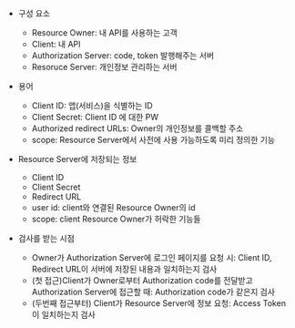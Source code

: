 - 구성 요소
  - Resource Owner: 내 API를 사용하는 고객
  - Client: 내 API
  - Authorization Server: code, token 발행해주는 서버
  - Resoruce Server: 개인정보 관리하는 서버

- 용어
  - Client ID: 앱(서비스)을 식별하는 ID
  - Client Secret: Client ID 에 대한 PW
  - Authorized redirect URLs: Owner의 개인정보를 콜백할 주소
  - scope: Resource Server에서 사전에 사용 가능하도록 미리 정의한 기능

- Resource Server에 저장되는 정보
  - Client ID
  - Client Secret 
  - Redirect URL
  - user id: client와 연결된 Resource Owner의 id
  - scope: client Resource Owner가 허락한 기능들

- 검사를 받는 시점
  - Owner가 Authorization Server에 로그인 페이지를 요청 시: Client ID, Redirect URL이 서버에 저장된 내용과 일치하는지 검사
  - (첫 접근)Client가 Owner로부터 Authorization code를 전달받고 Authorization Server에 접근할 때: Authorization code가 같은지 검사
  - (두번째 접근부터) Client가 Resource Server에 정보 요청: Access Token이 일치하는지 검사